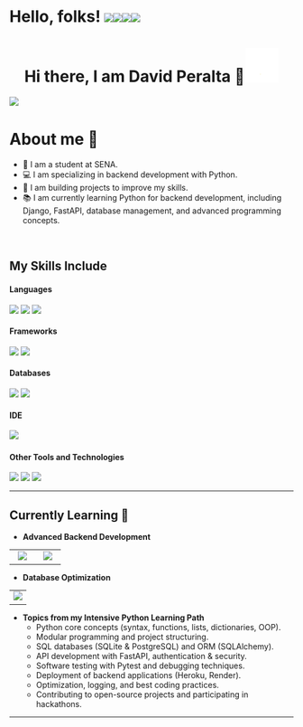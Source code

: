 # Hello, folks! <img src="https://raw.githubusercontent.com/MartinHeinz/MartinHeinz/master/wave.gif" width="30px"><img src="https://emoji.slack-edge.com/T0172CCPGUW/party-blob/d7253707fa13e9ee.gif" width="30"/><img src="https://emoji.slack-edge.com/T0172CCPGUW/party-blob/d7253707fa13e9ee.gif" width="30"/><img src="https://emoji.slack-edge.com/T0172CCPGUW/party-blob/d7253707fa13e9ee.gif" width="30"/>
<h1 align="center">Hi there, I am David Peralta 🗿<img src="https://github.com/Kathryn-Jie/Kathryn-Jie/blob/main/wave.gif" width="60px"/></h1>

![](https://komarev.com/ghpvc/?username=DavidPeralta&color=ff69b4&label=🍨_Nice_To_Meet_U!_You+are+my+visitor+No.)
<br>
<h1>About me 🙋</h1>

- 🎒 I am a student at SENA.
- 💻 I am specializing in backend development with Python.
- 💚 I am building projects to improve my skills.
- 📚 I am currently learning Python for backend development, including Django, FastAPI, database management, and advanced programming concepts.

<br>


## My Skills Include

<h4> Languages </h4>
<span> 
  <img src="https://img.shields.io/badge/Python-3776AB?style=for-the-badge&logo=python&logoColor=white">
  <img src="https://img.shields.io/badge/HTML5-E34F26?style=for-the-badge&logo=html5&logoColor=white">
  <img src="https://img.shields.io/badge/CSS3-1572B6?style=for-the-badge&logo=css3&logoColor=white">
</span>

<h4> Frameworks </h4>
<span>
  <img src="https://img.shields.io/badge/Django-092E20?style=for-the-badge&logo=django&logoColor=white">
  <img src="https://img.shields.io/badge/FastAPI-009688?style=for-the-badge&logo=fastapi&logoColor=white">
</span>

<h4> Databases </h4>
<span>
  <img src="https://img.shields.io/badge/PostgreSQL-336791?style=for-the-badge&logo=postgresql&logoColor=white">
  <img src="https://img.shields.io/badge/MySQL-00000F?style=for-the-badge&logo=mysql&logoColor=white">
</span>

<h4> IDE </h4>
<span>
  <img src="https://img.shields.io/badge/PyCharm-000000?style=for-the-badge&logo=pycharm&logoColor=white">
</span>

<h4> Other Tools and Technologies </h4>
<span>
  <img src="https://img.shields.io/badge/Arch_Linux-1793D1?style=for-the-badge&logo=arch-linux&logoColor=white">
  <img src="https://img.shields.io/badge/Git-F05032?style=for-the-badge&logo=git&logoColor=white">
  <img src="https://img.shields.io/badge/Linux-FCC624?style=for-the-badge&logo=linux&logoColor=black">
</span>

------

## Currently Learning :beginner:

- **Advanced Backend Development**

<table>
<tbody>
 <tr>
<td align="center" width="33%">
<img height=60px src="https://www.vectorlogo.zone/logos/djangoproject/djangoproject-ar21.svg"> 
</td>
<td align="center" width="33%">
<img height=60px src="https://fastapi.tiangolo.com/img/logo-margin/logo-teal.png"> 
</td>
</tr>
</tbody>
</table>

- **Database Optimization**
<table>
<tbody>
 <tr>
<td align="center" width="100%">
<img height=60px src="https://upload.wikimedia.org/wikipedia/commons/2/29/Postgresql_elephant.svg"> 
</td>
</tr>
</tbody>
</table>

- **Topics from my Intensive Python Learning Path**
  - Python core concepts (syntax, functions, lists, dictionaries, OOP).
  - Modular programming and project structuring.
  - SQL databases (SQLite & PostgreSQL) and ORM (SQLAlchemy).
  - API development with FastAPI, authentication & security.
  - Software testing with Pytest and debugging techniques.
  - Deployment of backend applications (Heroku, Render).
  - Optimization, logging, and best coding practices.
  - Contributing to open-source projects and participating in hackathons.

<hr>
